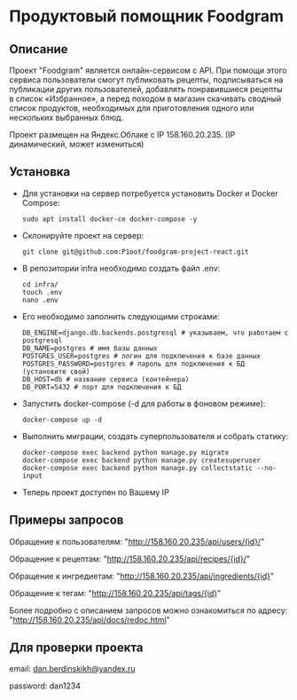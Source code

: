 # Продуктовый помощник Foodgram

## Описание

Проект "Foodgram" является онлайн-сервисом с API. При помощи этого сервиса пользователи смогут публиковать рецепты, подписываться на публикации других пользователей, добавлять понравившиеся рецепты в список «Избранное», а перед походом в магазин скачивать сводный список продуктов, необходимых для приготовления одного или нескольких выбранных блюд.

Проект размещен на Яндекс.Облаке c IP 158.160.20.235.
(IP динамический, может измениться)

## Установка

* Для установки на сервер потребуется установить Docker и Docker Compose:
    ```
    sudo apt install docker-ce docker-compose -y
    ```
* Склонируйте проект на сервер:
    ```
    git clone git@github.com:P1oot/foodgram-project-react.git
    ```
* В репозитории infra необходимо создать файл .env:
    ```
    cd infra/
    touch .env
    nano .env
    ```
* Его необходимо заполнить следующими строками:
    ```
    DB_ENGINE=django.db.backends.postgresql # указываем, что работаем с postgresql
    DB_NAME=postgres # имя базы данных
    POSTGRES_USER=postgres # логин для подключения к базе данных
    POSTGRES_PASSWORD=postgres # пароль для подключения к БД (установите свой)
    DB_HOST=db # название сервиса (контейнера)
    DB_PORT=5432 # порт для подключения к БД 
    ```
* Запустить docker-compose (-d для работы в фоновом режиме):
    ```
    docker-compose up -d
    ```
* Выполнить миграции, создать суперпользователя и собрать статику:
    ```
    docker-compose exec backend python manage.py migrate
    docker-compose exec backend python manage.py createsuperuser
    docker-compose exec backend python manage.py collectstatic --no-input
    ```
* Теперь проект доступен по Вашему IP

## Примеры запросов

Обращение к пользователям: "http://158.160.20.235/api/users/{id}/"

Обращение к рецептам: "http://158.160.20.235/api/recipes/{id}/"

Обращение к ингредиетам: "http://158.160.20.235/api/ingredients/{id}"

Обращение к тегам: "http://158.160.20.235/api/tags/{id}"

Более подробно с описанием запросов можно ознакомиться по адресу: "http://158.160.20.235/api/docs/redoc.html"

## Для проверки проекта

email: dan.berdinskikh@yandex.ru

password: dan1234

